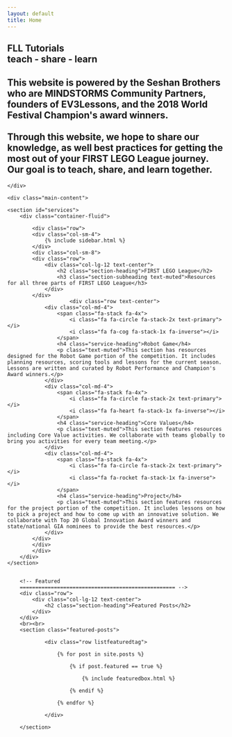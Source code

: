 ```yaml
---
layout: default
title: Home
---
```

<meta property="og:title" content="FLL Tutorials: A One-Stop Resource for FIRST LEGO League Teams" />
<meta name="og:description" content="This website is powered by the Seshan Brothers who are MINDSTORMS Community Partners, founders of EV3Lessons, and the 2018 World Festival Champion's award winners. Through this website, we hope to share our knowledge, as well best practices for getting the most out of your FIRST LEGO League journey. Our goal is to teach, share, and learn together."
</div>
</div>
<!-- We've temporary closed main-content and container to have a full width intro -->    


<!-- Home Jumbotron
================================================== -->    
<section class="intro">
    <div class="wrapintro">
        <h1>FLL Tutorials<br>teach - share - learn</h1>
        <h2 class="lead">This website is powered by the Seshan Brothers who are MINDSTORMS Community Partners, founders of EV3Lessons, and the 2018 World Festival Champion's award winners.
        <br> <br>
        Through this website, we hope to share our knowledge, as well best practices for getting the most out of your FIRST LEGO League journey. Our goal is to teach, share, and learn together.</h2>    


    </div>
</section>   

<!-- We reopen main-content and container -->

<div class="container-fluid">

    <div class="main-content">

    <section id="services">
        <div class="container-fluid">

            <div class="row">
            <div class="col-sm-4">
                {% include sidebar.html %}
            </div>
            <div class="col-sm-8">
            <div class="row">
                <div class="col-lg-12 text-center">
                    <h2 class="section-heading">FIRST LEGO League</h2>
                    <h3 class="section-subheading text-muted">Resources for all three parts of FIRST LEGO League</h3>
                </div>
            </div>
                        <div class="row text-center">
                <div class="col-md-4">
                    <span class="fa-stack fa-4x">
                        <i class="fa fa-circle fa-stack-2x text-primary"></i>
                        <i class="fa fa-cog fa-stack-1x fa-inverse"></i>
                    </span>
                    <h4 class="service-heading">Robot Game</h4>
                    <p class="text-muted">This section has resources designed for the Robot Game portion of the competition. It includes planning resources, scoring tools and lessons for the current season. Lessons are written and curated by Robot Performance and Champion's Award winners.</p>
                </div>
                <div class="col-md-4">
                    <span class="fa-stack fa-4x">
                        <i class="fa fa-circle fa-stack-2x text-primary"></i>
                        <i class="fa fa-heart fa-stack-1x fa-inverse"></i>
                    </span>
                    <h4 class="service-heading">Core Values</h4>
                    <p class="text-muted">This section features resources including Core Value activities. We collaborate with teams globally to bring you activities for every team meeting.</p>
                </div>
                <div class="col-md-4">
                    <span class="fa-stack fa-4x">
                        <i class="fa fa-circle fa-stack-2x text-primary"></i>
                        <i class="fa fa-rocket fa-stack-1x fa-inverse"></i>
                    </span>
                    <h4 class="service-heading">Project</h4>
                    <p class="text-muted">This section features resources for the project portion of the competition. It includes lessons on how to pick a project and how to come up with an innovative solution. We collaborate with Top 20 Global Innovation Award winners and state/national GIA nominees to provide the best resources.</p>
                </div>
            </div>
            </div>
            </div>
        </div>
    </section>


        <!-- Featured
        ================================================== -->
        <div class="row">
            <div class="col-lg-12 text-center">
                <h2 class="section-heading">Featured Posts</h2>
            </div>
        </div>
        <br><br>
        <section class="featured-posts">

                <div class="row listfeaturedtag">

                    {% for post in site.posts %}

                        {% if post.featured == true %}

                            {% include featuredbox.html %}

                        {% endif %}

                    {% endfor %}

                </div>

        </section>
